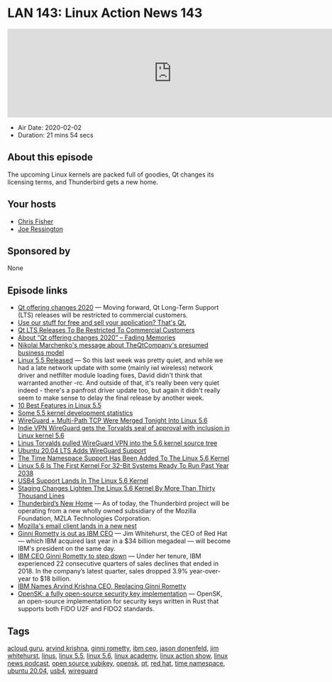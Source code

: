 # LAN 143: Linux Action News 143

<iframe src="https://player.fireside.fm/v2/DAcK9LdX+6iwbQEt7?theme=dark" width="740" height="200" frameborder="0" scrolling="no"></iframe>

* Air Date: 2020-02-02
* Duration: 21 mins 54 secs

## About this episode

The upcoming Linux kernels are packed full of goodies, Qt changes its licensing terms, and Thunderbird gets a new home.

## Your hosts
* [Chris Fisher](https://linuxactionnews.com/hosts/chris)
* [Joe Ressington](https://linuxactionnews.com/hosts/joe)

## Sponsored by

None



## Episode links

  * [Qt offering changes 2020](https://www.qt.io/blog/qt-offering-changes-2020 "Qt offering changes 2020") — Moving forward, Qt Long-Term Support (LTS) releases will be restricted to commercial customers.
  * [Use our stuff for free and sell your application? That's Qt.](https://www.theregister.co.uk/2020/01/28/new_qt_terms_changes_are_necessary_for_our_business_model/ "Use our stuff for free and sell your application? That's Qt.")
  * [Qt LTS Releases To Be Restricted To Commercial Customers](https://www.phoronix.com/scan.php?page=news_item&px=Qt-Going-More-Commercial "Qt LTS Releases To Be Restricted To Commercial Customers")
  * [About “Qt offering changes 2020” – Fading Memories](https://valdyas.org/fading/software/about-qt-offering-changes-2020/ "About “Qt offering changes 2020” – Fading Memories")
  * [ Nikolai Marchenko's message about TheQtCompany's presumed business model](https://lists.qt-project.org/pipermail/development/2020-January/038410.html " Nikolai Marchenko's message about TheQtCompany's presumed business model")
  * [Linux 5.5 Released](https://lore.kernel.org/lkml/CAHk-=wigRZ6TSJU09bMk3Df2DiOw83B7TrQUq+iXroQCK5EVAQ@mail.gmail.com/T/ "Linux 5.5 Released") — So this last week was pretty quiet, and while we had a late network update with some (mainly iwl wireless) network driver and netfilter module loading fixes, David didn't think that warranted another -rc. And outside of that, it's really been very quiet indeed - there's a panfrost driver update too, but again it didn't really seem to make sense to delay the final release by another week.
  * [10 Best Features in Linux 5.5](https://www.omgubuntu.co.uk/2020/01/linux-5-5-features "10 Best Features in Linux 5.5")
  * [Some 5.5 kernel development statistics](https://lwn.net/Articles/810639/ "Some 5.5 kernel development statistics")
  * [WireGuard + Multi-Path TCP Were Merged Tonight Into Linux 5.6](https://www.phoronix.com/scan.php?page=news_item&px=Net-Next-For-Linux-5.6 "WireGuard + Multi-Path TCP Were Merged Tonight Into Linux 5.6")
  * [Indie VPN WireGuard gets the Torvalds seal of approval with inclusion in Linux kernel 5.6](https://www.theregister.co.uk/2020/01/29/wireguard_vpn_will_be_in_linux_56_kernel/ "Indie VPN WireGuard gets the Torvalds seal of approval with inclusion in Linux kernel 5.6")
  * [Linus Torvalds pulled WireGuard VPN into the 5.6 kernel source tree](https://arstechnica.com/gadgets/2020/01/linus-torvalds-pulled-wireguard-vpn-into-the-5-6-kernel-source-tree/ "Linus Torvalds pulled WireGuard VPN into the 5.6 kernel source tree")
  * [Ubuntu 20.04 LTS Adds WireGuard Support](https://www.phoronix.com/scan.php?page=news_item&px=Ubuntu-20.04-Adds-WireGuard "Ubuntu 20.04 LTS Adds WireGuard Support")
  * [The Time Namespace Support Has Been Added To The Linux 5.6 Kernel](https://www.phoronix.com/scan.php?page=news_item&px=Time-Namespace-In-Linux-5.6 "The Time Namespace Support Has Been Added To The Linux 5.6 Kernel")
  * [Linux 5.6 Is The First Kernel For 32-Bit Systems Ready To Run Past Year 2038](https://www.phoronix.com/scan.php?page=news_item&px=Linux-5.6-32-bit-Past-Y2038 "Linux 5.6 Is The First Kernel For 32-Bit Systems Ready To Run Past Year 2038")
  * [USB4 Support Lands In The Linux 5.6 Kernel](https://www.phoronix.com/scan.php?page=news_item&px=USB4-Hits-Linux-5.6 "USB4 Support Lands In The Linux 5.6 Kernel")
  * [Staging Changes Lighten The Linux 5.6 Kernel By More Than Thirty Thousand Lines](https://www.phoronix.com/scan.php?page=news_item&px=Linux-5.6-Staging "Staging Changes Lighten The Linux 5.6 Kernel By More Than Thirty Thousand Lines")
  * [Thunderbird’s New Home](https://blog.thunderbird.net/2020/01/thunderbirds-new-home/ "Thunderbird’s New Home") — As of today, the Thunderbird project will be operating from a new wholly owned subsidiary of the Mozilla Foundation, MZLA Technologies Corporation.
  * [Mozilla's email client lands in a new nest](https://www.theregister.co.uk/2020/01/30/mozilla_thunderbird_has_a_new_nest/ "Mozilla's email client lands in a new nest")
  * [Ginni Rometty is out as IBM CEO](https://www.businessinsider.com/ibm-ceo-ginni-rometty-arvind-krishna-replace-2020-1 "Ginni Rometty is out as IBM CEO") — Jim Whitehurst, the CEO of Red Hat — which IBM acquired last year in a $34 billion megadeal — will become IBM's president on the same day.
  * [IBM CEO Ginni Rometty to step down](https://fortune.com/2020/01/30/ibm-ceo-ginni-rometty-to-retire/ "IBM CEO Ginni Rometty to step down") — Under her tenure, IBM experienced 22 consecutive quarters of sales declines that ended in 2018. In the company’s latest quarter, sales dropped 3.9% year-over-year to $18 billion.
  * [IBM Names Arvind Krishna CEO, Replacing Ginni Rometty](https://www.bloomberg.com/news/articles/2020-01-30/ibm-names-arvind-krishna-as-ceo-rometty-to-retire-at-year-s-end "IBM Names Arvind Krishna CEO, Replacing Ginni Rometty")
  * [OpenSK: a fully open-source security key implementation](https://security.googleblog.com/2020/01/say-hello-to-opensk-fully-open-source.html "OpenSK: a fully open-source security key implementation") — OpenSK, an open-source implementation for security keys written in Rust that supports both FIDO U2F and FIDO2 standards.



## Tags

[acloud guru](https://linuxactionnews.com/tags/acloud%20guru), [arvind krishna](https://linuxactionnews.com/tags/arvind%20krishna), [ginni rometty](https://linuxactionnews.com/tags/ginni%20rometty), [ibm ceo](https://linuxactionnews.com/tags/ibm%20ceo), [jason donenfeld](https://linuxactionnews.com/tags/jason%20donenfeld), [jim whitehurst](https://linuxactionnews.com/tags/jim%20whitehurst), [linus](https://linuxactionnews.com/tags/linus), [linux 5.5](https://linuxactionnews.com/tags/linux%205.5), [linux 5.6](https://linuxactionnews.com/tags/linux%205.6), [linux academy](https://linuxactionnews.com/tags/linux%20academy), [linux action show](https://linuxactionnews.com/tags/linux%20action%20show), [linux news podcast](https://linuxactionnews.com/tags/linux%20news%20podcast), [open source yubikey](https://linuxactionnews.com/tags/open%20source%20yubikey), [opensk](https://linuxactionnews.com/tags/opensk), [qt](https://linuxactionnews.com/tags/qt), [red hat](https://linuxactionnews.com/tags/red%20hat), [time namespace](https://linuxactionnews.com/tags/time%20namespace), [ubuntu 20.04](https://linuxactionnews.com/tags/ubuntu%2020.04), [usb4](https://linuxactionnews.com/tags/usb4), [wireguard](https://linuxactionnews.com/tags/wireguard)